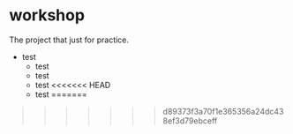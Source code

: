 # workshop
The project that just for practice.

* test
  * test
  * test
  * test
<<<<<<< HEAD
  * test
=======
>>>>>>> d89373f3a70f1e365356a24dc438ef3d79ebceff
